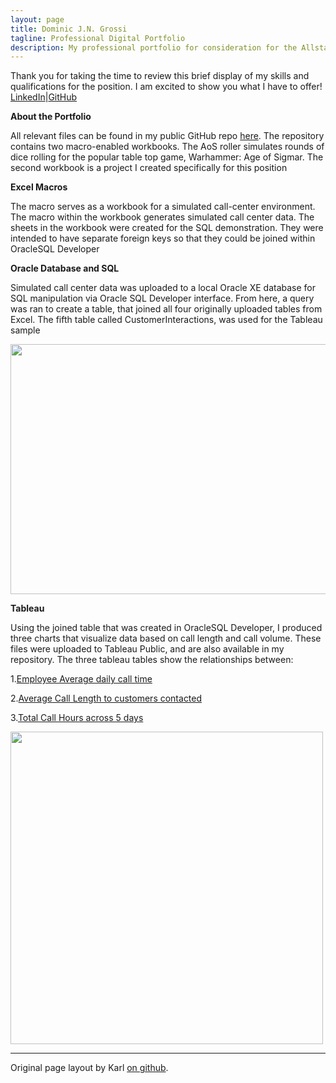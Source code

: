 ```yaml
---
layout: page
title: Dominic J.N. Grossi
tagline: Professional Digital Portfolio
description: My professional portfolio for consideration for the Allstate Workflow Core Tech Consultant Position
---
```

Thank you for taking the time to review this brief display of my skills and qualifications for the position. I am excited to show you what I have to offer!
[LinkedIn](https://www.linkedin.com/feed/)|[GitHub](https://github.com/Dominicgrossi)

**About the Portfolio**

All relevant files can be found in my public GitHub repo [here](https://github.com/Dominicgrossi/Allstate-Interview-Portfolio). The repository contains two macro-enabled workbooks. The AoS roller simulates rounds of dice rolling for the popular table top game, Warhammer: Age of Sigmar. The second workbook is a project I created specifically for this position



**Excel Macros**

The macro serves as a workbook for a simulated call-center environment. The macro within the workbook generates simulated call center data. The sheets in the workbook were created for the SQL demonstration. They were intended to have separate foreign keys so that they could be joined within OracleSQL Developer

**Oracle Database and SQL**

Simulated call center data was uploaded to a local Oracle XE database for SQL manipulation via Oracle SQL Developer interface. From here, a query was ran to create a table, that joined all four originally uploaded tables from Excel. The fifth table called CustomerInteractions, was used for the Tableau sample

<img src="https://i.imgur.com/Ob7KTMe.png" width="600" height="400" />


**Tableau**

Using the joined table that was created in OracleSQL Developer, I produced three charts that visualize data based on call length and call volume. These files were uploaded to Tableau Public, and are also available in my repository. The three tableau tables show the relationships between:

1.[Employee Average daily call time](https://public.tableau.com/profile/dominic.grossi#!/vizhome/AllstatePortfolio/EmployeeAvg_CallTime?publish=yes)

2.[Average Call Length to customers contacted](https://public.tableau.com/profile/dominic.grossi#!/vizhome/AllstatePortfolio2/AvgCLCustomersContacted?publish=yes)

3.[Total Call Hours across 5 days](https://public.tableau.com/profile/dominic.grossi#!/vizhome/AllstatePortfolio3/Totalcallhours5day?publish=yes)

<img src="https://i.imgur.com/dXSV79S.png" width="500" height="500" />

---

Original page layout by Karl [on github](https://github.com/kbroman/simple_site).

